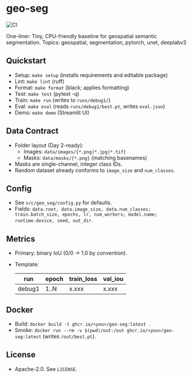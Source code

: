 # geo‑seg

![CI](https://github.com/Evolvion2/geo-seg/actions/workflows/ci.yml/badge.svg)

One-liner: Tiny, CPU-friendly baseline for geospatial semantic segmentation.
Topics: geospatial, segmentation, pytorch, unet, deeplabv3

## Quickstart
- Setup: `make setup` (installs requirements and editable package)
- Lint: `make lint` (ruff)
- Format: `make format` (black; applies formatting)
- Test: `make test` (pytest -q)
- Train: `make run` (writes to `runs/debug1/`)
- Eval: `make eval` (reads `runs/debug1/best.pt`, writes `eval.json`)
- Demo: `make demo` (Streamlit UI)

## Data Contract
- Folder layout (Day 2-ready):
  - Images: `data/images/{*.png|*.jpg|*.tif}`
  - Masks: `data/masks/{*.png}` (matching basenames)
- Masks are single-channel, integer class IDs.
- Random dataset already conforms to `image_size` and `num_classes`.

## Config
- See `src/geo_seg/config.py` for defaults.
- Fields: `data.root, data.image_size, data.num_classes; train.batch_size, epochs, lr, num_workers; model.name; runtime.device, seed, out_dir`.

## Metrics
- Primary: binary IoU (0/0 → 1.0 by convention).
- Template:

  | run | epoch | train_loss | val_iou |
  |-----|-------|------------|---------|
  | debug1 | 1..N | x.xxx | x.xxx |

## Docker
- Build: `docker build -t ghcr.io/<you>/geo-seg:latest .`
- Smoke: `docker run --rm -v $(pwd)/out:/out ghcr.io/<you>/geo-seg:latest` (writes `/out/best.pt`).

## License
- Apache-2.0. See `LICENSE`.
